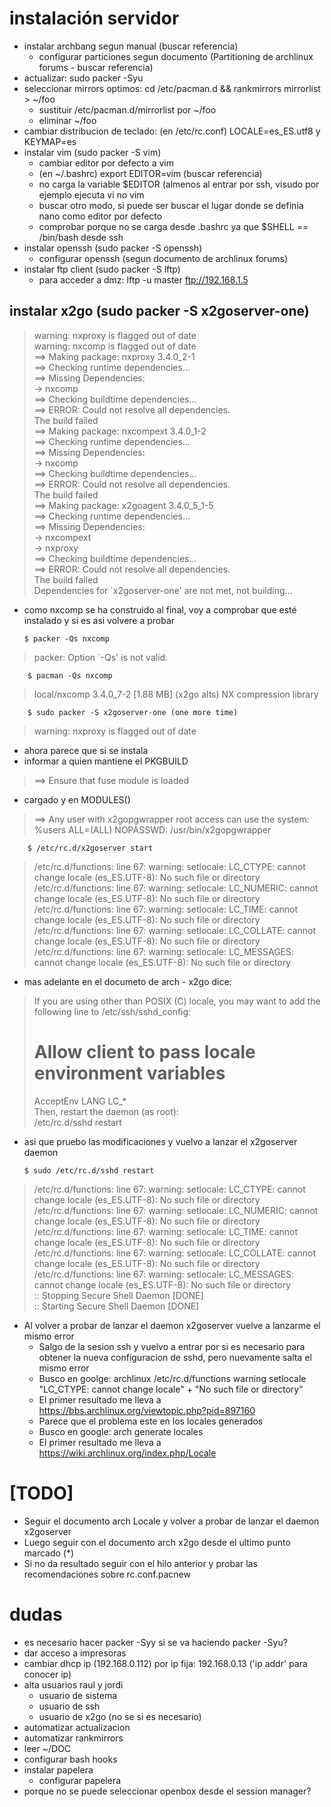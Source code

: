# instalación servidor

*   instalar archbang segun manual (buscar referencia)
    *   configurar particiones segun documento (Partitioning de archlinux 
        forums - buscar referencia)
*   actualizar: sudo packer -Syu
*   seleccionar mirrors optimos: cd /etc/pacman.d && rankmirrors mirrorlist > 
    ~/foo
    *   sustituir /etc/pacman.d/mirrorlist por ~/foo
    *   eliminar ~/foo
*   cambiar distribucion de teclado: (en /etc/rc.conf) LOCALE=es_ES.utf8 y 
    KEYMAP=es
*   instalar vim (sudo packer -S vim)
    *   cambiar editor por defecto a vim
    *   (en ~/.bashrc) export EDITOR=vim (buscar referencia)
    *   no carga la variable $EDITOR (almenos al entrar por ssh, visudo por 
        ejemplo ejecuta vi no vim
    *   buscar otro modo, si puede ser buscar el lugar donde se definia nano 
        como editor por defecto
    *   comprobar porque no se carga desde .bashrc ya que $SHELL == /bin/bash 
        desde ssh
*   instalar openssh (sudo packer -S openssh)
    *   configurar openssh (segun documento de archlinux forums)
*   instalar ftp client (sudo packer -S lftp)
    *   para acceder a dmz: lftp -u master ftp://192.168.1.5

## instalar x2go (sudo packer -S x2goserver-one)

>   warning: nxproxy is flagged out of date  
>   warning: nxcomp is flagged out of date  
>   ==> Making package: nxproxy 3.4.0_2-1  
>   ==> Checking runtime dependencies...  
>   ==> Missing Dependencies:  
>     -> nxcomp  
>   ==> Checking buildtime dependencies...  
>   ==> ERROR: Could not resolve all dependencies.  
>   The build failed  
>   ==> Making package: nxcompext 3.4.0_1-2  
>   ==> Checking runtime dependencies...  
>   ==> Missing Dependencies:  
>     -> nxcomp  
>   ==> Checking buildtime dependencies...  
>   ==> ERROR: Could not resolve all dependencies.  
>   The build failed  
>   ==> Making package: x2goagent 3.4.0_5_1-5  
>   ==> Checking runtime dependencies...  
>   ==> Missing Dependencies:  
>     -> nxcompext  
>     -> nxproxy  
>   ==> Checking buildtime dependencies...  
>   ==> ERROR: Could not resolve all dependencies.  
>   The build failed  
>   Dependencies for `x2goserver-one' are not met, not building...  

*   como nxcomp se ha construido al final, voy a comprobar que esté instalado y 
    si es asi volvere a probar

        $ packer -Qs nxcomp

>   packer: Option `-Qs' is not valid.

        $ pacman -Qs nxcomp

>   local/nxcomp 3.4.0_7-2 [1.88 MB] (x2go alts)
>       NX compression library

        $ sudo packer -S x2goserver-one (one more time)

>   warning: nxproxy is flagged out of date

*   ahora parece que si se instala
*   informar a quien mantiene el PKGBUILD

>   ==> Ensure that fuse module is loaded
    
*   cargado y en MODULES()

>   ==> Any user with x2gopgwrapper root access can use the system:
>       %users ALL=(ALL) NOPASSWD: /usr/bin/x2gopgwrapper

        $ /etc/rc.d/x2goserver start

>   /etc/rc.d/functions: line 67: warning: setlocale: LC_CTYPE: cannot change
    locale (es_ES.UTF-8): No such file or directory  
>   /etc/rc.d/functions: line 67: warning: setlocale: LC_NUMERIC: cannot change 
    locale (es_ES.UTF-8): No such file or directory  
>   /etc/rc.d/functions: line 67: warning: setlocale: LC_TIME: cannot change 
    locale (es_ES.UTF-8): No such file or directory  
>   /etc/rc.d/functions: line 67: warning: setlocale: LC_COLLATE: cannot change 
    locale (es_ES.UTF-8): No such file or directory  
>   /etc/rc.d/functions: line 67: warning: setlocale: LC_MESSAGES: cannot 
    change locale (es_ES.UTF-8): No such file or directory  

*   mas adelante en el documeto de arch - x2go dice:

>   If you are using other than POSIX (C) locale, you may want to add the 
    following line to /etc/ssh/sshd_config:  
>   # Allow client to pass locale environment variables  
>   AcceptEnv LANG LC_*  
>   Then, restart the daemon (as root):  
>   /etc/rc.d/sshd restart  

*   asi que pruebo las modificaciones y vuelvo a lanzar el x2goserver daemon
      
        $ sudo /etc/rc.d/sshd restart

>   /etc/rc.d/functions: line 67: warning: setlocale: LC_CTYPE: cannot change 
    locale (es_ES.UTF-8): No such file or directory  
>   /etc/rc.d/functions: line 67: warning: setlocale: LC_NUMERIC: cannot change 
    locale (es_ES.UTF-8): No such file or directory  
>   /etc/rc.d/functions: line 67: warning: setlocale: LC_TIME: cannot change 
    locale (es_ES.UTF-8): No such file or directory  
>   /etc/rc.d/functions: line 67: warning: setlocale: LC_COLLATE: cannot change 
    locale (es_ES.UTF-8): No such file or directory  
>   /etc/rc.d/functions: line 67: warning: setlocale: LC_MESSAGES: cannot 
    change locale (es_ES.UTF-8): No such file or directory  
>   :: Stopping Secure Shell Daemon [DONE]  
>   :: Starting Secure Shell Daemon [DONE]  

*   Al volver a probar de lanzar el daemon x2goserver vuelve a lanzarme el 
    mismo error
    *   Salgo de la sesion ssh y vuelvo a entrar por si es necesario para 
        obtener la nueva configuracion de sshd, pero nuevamente salta el 
        mismo error
    *   Busco en goolge: archlinux /etc/rc.d/functions warning setlocale 
        "LC_CTYPE: cannot change locale" + "No such file or directory"
    *   El primer resultado me lleva a
        <https://bbs.archlinux.org/viewtopic.php?pid=897160>
    *   Parece que el problema este en los locales generados
    *   Busco en google: arch generate locales
    *   El primer resultado me lleva a
        <https://wiki.archlinux.org/index.php/Locale>

# [TODO]

*   Seguir el documento arch Locale y volver a probar de lanzar el daemon 
    x2goserver
*   Luego seguir con el documento arch x2go desde el ultimo punto marcado (*)
*   Si no da resultado seguir con el hilo anterior y probar las recomendaciones 
    sobre rc.conf.pacnew

# dudas

*   es necesario hacer packer -Syy si se va haciendo packer -Syu?
*   dar acceso a impresoras
*   cambiar dhcp ip (192.168.0.112) por ip fija: 192.168.0.13 ('ip addr' para 
    conocer ip)
*   alta usuarios raul y jordi
    *   usuario de sistema
    *   usuario de ssh
    *   usuario de x2go (no se si es necesario)
*   automatizar actualizacion
*   automatizar rankmirrors
*   leer ~/DOC
*   configurar bash hooks
*   instalar papelera
    *   configurar papelera
*   porque no se puede seleccionar openbox desde el session manager?






